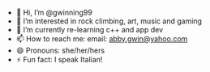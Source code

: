 - 👋 Hi, I’m @gwinning99
- 👀 I’m interested in rock climbing, art, music and gaming
- 🌱 I’m currently re-learning c++ and app dev
- 📫 How to reach me: email: abby.gwin@yahoo.com
- 😄 Pronouns: she/her/hers
- ⚡ Fun fact: I speak Italian!

<!---
gwinning99/gwinning99 is a ✨ special ✨ repository because its `README.md` (this file) appears on your GitHub profile.
You can click the Preview link to take a look at your changes.
--->
